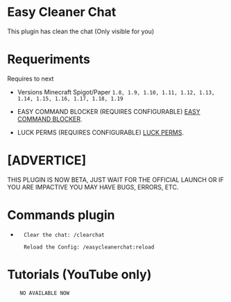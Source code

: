 # Easy Cleaner Chat
This plugin has clean the chat (Only visible for you)

# Requeriments

Requires to next

- Versions Minecraft Spigot/Paper ```1.8, 1.9, 1.10, 1.11, 1.12, 1.13, 1.14, 1.15, 1.16, 1.17, 1.18, 1.19```

- EASY COMMAND BLOCKER (REQUIRES CONFIGURABLE)
[EASY COMMAND BLOCKER](https://www.spigotmc.org/resources/easycommandblocker-spigot-waterfall-velocity-1-8-1-19.101752).

- LUCK PERMS (REQUIRES CONFIGURABLE)
[LUCK PERMS](https://www.spigotmc.org/resources/luckperms.28140/).
	
# [ADVERTICE]
THIS PLUGIN IS NOW BETA, JUST WAIT FOR THE OFFICIAL LAUNCH OR IF YOU ARE IMPACTIVE YOU MAY HAVE BUGS, ERRORS, ETC.

# Commands plugin

-		Clear the chat: /clearchat

		Reload the Config: /easycleanerchat:reload
		
# Tutorials (YouTube only)

		NO AVAILABLE NOW

